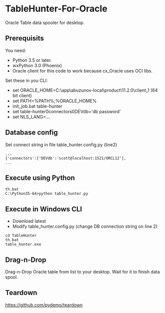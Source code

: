 # TableHunter-For-Oracle
Oracle Table data spooler for desktop.



## Prerequisits
You need:
   - Python 3.5 or later.
   - wxPython 3.0 (Phoenix)
   - Oracle client for this code to work because cx_Oracle uses OCI libs.



Set these in you CLI:
   - set ORACLE_HOME=C:\app\abuzunov-local\product\11.2.0\client_1 (64 bit client)
   - set PATH=%PATH%;%ORACLE_HOME%
   - init_job.bat table-hunter
   - set table-hunter0connectors0DEVdb='db password'
   - set NLS_LANG=...

## Database config
Set connect string in file table_hunter.config.py (line2)
```
...
{'connectors':{'DEVdb':'scott@localhost:1521/ORCL12'},
...
```

## Execute using Python
```
th.bat
C:\Python35-64>python table_hunter.py
```
## Execute in Windows CLI
   - Download latest 
   - Modify table_hunter.config.py (change DB connection string on line 2)
```
cd TableHunter
th.bat
table_hunter.exe
```


## Drag-n-Drop
Drag-n-Drop Oracle table from list to your desktop.
Wait for it to finish data spool.

## Teardown
https://github.com/pydemo/teardown

